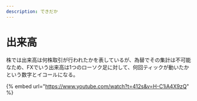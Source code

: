```yaml
---
description: できだか
---
```


# 出来高

株では出来高は何株取引が行われたかを表しているが、為替でその集計は不可能なため、FXでいう出来高は1つのローソク足に対して、何回ティックが動いたかという数字とイコールになる。



{% embed url="https://www.youtube.com/watch?t=412s&v=H-C1iA4X9zQ" %}
